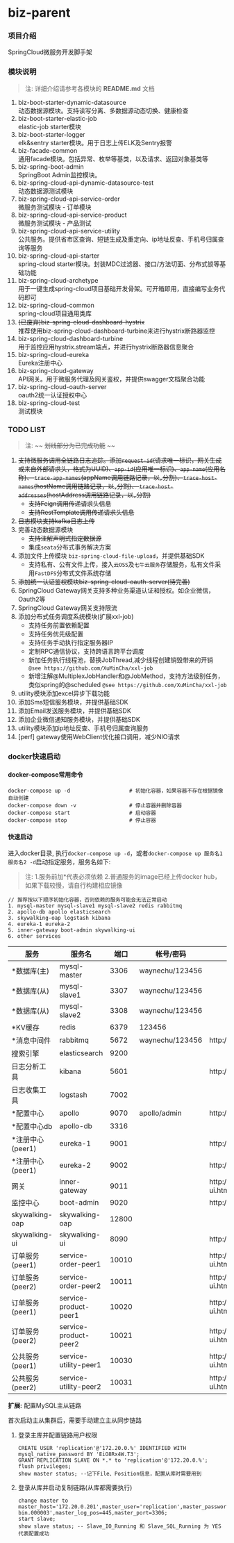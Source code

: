 # biz-parent

### 项目介绍

SpringCloud微服务开发脚手架

### 模块说明

> 注: 详细介绍请参考各模块的 **README.md** 文档

1. biz-boot-starter-dynamic-datasource  
    动态数据源模块。支持读写分离、多数据源动态切换、健康检查
2. biz-boot-starter-elastic-job  
    elastic-job starter模块
3. biz-boot-starter-logger  
    elk&sentry starter模块。用于日志上传ELK及Sentry报警
4. biz-facade-common  
    通用facade模块。包括异常、枚举等基类，以及请求、返回对象基类等
5. biz-spring-boot-admin  
    SpringBoot Admin监控模块。
6. biz-spring-cloud-api-dynamic-datasource-test  
    动态数据源测试模块
7. biz-spring-cloud-api-service-order  
    微服务测试模块 - 订单模块
8. biz-spring-cloud-api-service-product  
    微服务测试模块 - 产品测试
9. biz-spring-cloud-api-service-utility  
    公共服务。提供省市区查询、短链生成及重定向、ip地址反查、手机号归属查询等服务
10. biz-spring-cloud-api-starter  
    spring-cloud starter模块。封装MDC过滤器、接口/方法切面、分布式锁等基础功能
11. biz-spring-cloud-archetype  
     用于一键生成spring-cloud项目基础开发骨架。可开箱即用，直接编写业务代码即可
12. biz-spring-cloud-common  
     spring-cloud项目通用类库
13. ~~(已废弃)biz-spring-cloud-dashboard-hystrix~~  
     推荐使用biz-spring-cloud-dashboard-turbine来进行hystrix断路器监控
14. biz-spring-cloud-dashboard-turbine  
     用于监控应用hystrix.stream端点，并进行hystrix断路器信息聚合
15. biz-spring-cloud-eureka  
     Eureka注册中心
16. biz-spring-cloud-gateway  
     API网关。用于微服务代理及网关鉴权，并提供swagger文档聚合功能
17. biz-spring-cloud-oauth-server  
     oauth2统一认证授权中心
18. biz-spring-cloud-test  
     测试模块

### TODO LIST

> 注: ~~ ~~划线部分为已完成功能~~ ~~

1. ~~支持微服务调用全链路日志追踪。添加`request-id`(请求唯一标识，网关生成或来自外部请求头，格式为UUID)、`app-id`(应用唯一标识)、`app-name`(应用名称)、
   `trace-app-names`(appName调用链路记录，以`,`分割)、`trace-host-names`(hostName调用链路记录，以`,`分割)、
   `trace-host-addresses`(hostAddress调用链路记录，以`,`分割)~~
   - ~~支持Feign调用传递请求头信息~~
   - ~~支持RestTemplate调用传递请求头信息~~
2. ~~日志模块支持kafka日志上传~~  
3. 完善动态数据源模块  
   - ~~支持注解声明式指定数据源~~
   - 集成`seata`分布式事务解决方案
5. 添加文件上传模块 `biz-spring-cloud-file-upload`，并提供基础SDK  
   - 支持私有、公有文件上传，接入`云OSS`及`七牛云服务`存储服务，私有文件采用`FastDFS`分布式文件系统存储  
6. ~~添加统一认证鉴权模块biz-spring-cloud-oauth-server(待完善)~~  
7. SpringCloud Gateway网关支持多种业务渠道认证和授权。如企业微信，Oauth2等  
8. SpringCloud Gateway网关支持限流  
9. 添加分布式任务调度系统模块(扩展xxl-job)  
   - 支持任务前置依赖配置
   - 支持任务优先级配置
   - 支持任务手动执行指定服务器IP
   - 定制RPC通信协议，支持跨语言跨平台调度
   - 新加任务执行线程池，替换JobThread,减少线程创建销毁带来的开销 `@see https://github.com/XuMinCha/xxl-job`
   - 新增注解@MultiplexJobHandler和@JobMethod，支持方法级别任务，类似spring的@scheduled `@see https://github.com/XuMinCha/xxl-job`
10. utility模块添加excel异步下载功能  
11. 添加Sms短信服务模块，并提供基础SDK  
12. 添加Email发送服务模块，并提供基础SDK  
13. 添加企业微信通知服务模块，并提供基础SDK  
14. utility模块添加ip地址反查、手机号归属查询服务  
15. [perf] gateway使用WebClient优化接口调用，减少NIO请求  

### docker快速启动

#### docker-compose常用命令
```
docker-compose up -d                   # 初始化容器，如果容器不存在根据镜像自动创建
docker-compose down -v                 # 停止容器并删除容器
docker-compose start                   # 启动容器
docker-compose stop                    # 停止容器
```

#### 快速启动

进入docker目录, 执行`docker-compose up -d`，或者`docker-compose up 服务名1 服务名2 -d`启动指定服务，服务名如下: 
> 注: 1.服务前加*代表必须依赖 2.普通服务的image已经上传docker hub，如果下载较慢，请自行构建相应镜像

```
// 推荐按以下顺序初始化容器，否则依赖的服务可能会无法正常启动
1. mysql-master mysql-slave1 mysql-slave2 redis rabbitmq
2. apollo-db apollo elasticsearch
3. skywalking-oap logstash kibana
4. eureka-1 eureka-2
5. inner-gateway boot-admin skywalking-ui
6. other services
```

|  服务            |   服务名                 |  端口     |  帐号/密码         |  地址                                     |
|------------------|-------------------------|-----------|-------------------|------------------------------------------|
|  *数据库(主)      |   mysql-master          |  3306     |  waynechu/123456  |                                          |
|  *数据库(从)      |   mysql-slave1          |  3307     |  waynechu/123456  |                                          |
|  *数据库(从)      |   mysql-slave2          |  3308     |  waynechu/123456  |                                          |
|  *KV缓存          |   redis                |  6379      |  123456          |                                          |
|  *消息中间件      |   rabbitmq              |  5672     |  waynechu/123456  |  http://localhost:15672                  |
|  搜索引擎         |  elasticsearch          |  9200     |                   |                                          |
|  日志分析工具      |  kibana                |  5601     |                   |  http://localhost:5601                   |
|  日志收集工具      |  logstash              |  7002     |                   |                                          |
|  *配置中心        |  apollo                 |  9070     |  apollo/admin     |  http://localhost:8070                  |
|  *配置中心db      |  apollo-db              |  3316     |                   |                                         |
|  *注册中心(peer1) |  eureka-1               |  9001     |                   |  http://localhost:9001                  |
|  *注册中心(peer1) |  eureka-2               |  9002     |                   |  http://localhost:9002                  |
|  网关             |  inner-gateway          |  9011     |                  |  http://localhost:9011/swagger-ui.html   |
|  监控中心         |  boot-admin             |  9020     |                   |  http://localhost:9020                  |
|  skywalking-oap  |  skywalking-oap         |  12800    |                   |                                         |
|  skywalking-ui   |  skywalking-ui          |  8090     |                   |  http://localhost:8090                   |
|  订单服务(peer1)  |  service-order-peer1    |  10010    |                   |  http://localhost:10010/swagger-ui.html  |
|  订单服务(peer2)  |  service-order-peer2    |  10011    |                   |  http://localhost:10011/swagger-ui.html  |
|  订单服务(peer1)  |  service-product-peer1  |  10020    |                   |  http://localhost:10020/swagger-ui.html  |
|  订单服务(peer2)  |  service-product-peer2  |  10021    |                   |  http://localhost:10021/swagger-ui.html  |
|  公共服务(peer1)  |  service-utility-peer1  |  10030    |                   |  http://localhost:10030/swagger-ui.html  |
|  公共服务(peer2)  |  service-utility-peer2  |  10031    |                   |  http://localhost:10031/swagger-ui.html  |

**扩展:** 配置MySQL主从链路

首次启动主从集群后，需要手动建立主从同步链路

1. 登录主库并配置链路用户权限
    ```
    CREATE USER 'replication'@'172.20.0.%' IDENTIFIED WITH mysql_native_password BY 'EiO8Rx4W.T3';
    GRANT REPLICATION SLAVE ON *.* to 'replication'@'172.20.0.%';
    flush privileges;
    show master status; --记下File、Position信息，配置从库时需要用到
    ```

2. 登录从库并启动复制链路(从库都需要执行)
    ```
    change master to master_host='172.20.0.201',master_user='replication',master_password='EiO8Rx4W.T3',master_log_file='mysql-bin.000003',master_log_pos=445,master_port=3306;
    start slave;
    show slave status; -- Slave_IO_Running 和 Slave_SQL_Running 为 YES 代表配置成功
    ```